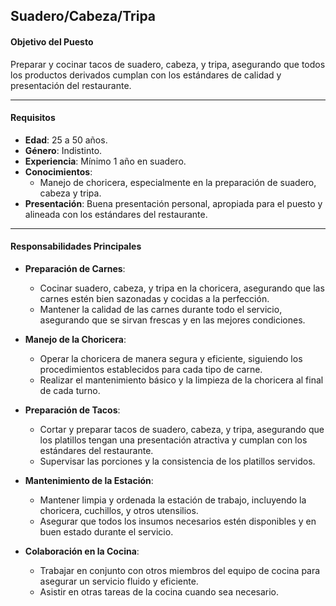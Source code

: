 ## Suadero/Cabeza/Tripa

#### **Objetivo del Puesto**
Preparar y cocinar tacos de suadero, cabeza, y tripa, asegurando que todos los productos derivados cumplan con los estándares de calidad y presentación del restaurante.

---

#### **Requisitos**

- **Edad**: 25 a 50 años.
- **Género**: Indistinto.
- **Experiencia**: Mínimo 1 año en suadero.
- **Conocimientos**:
  - Manejo de choricera, especialmente en la preparación de suadero, cabeza y tripa.
- **Presentación**: Buena presentación personal, apropiada para el puesto y alineada con los estándares del restaurante.

---

#### **Responsabilidades Principales**

- **Preparación de Carnes**:
  - Cocinar suadero, cabeza, y tripa en la choricera, asegurando que las carnes estén bien sazonadas y cocidas a la perfección.
  - Mantener la calidad de las carnes durante todo el servicio, asegurando que se sirvan frescas y en las mejores condiciones.

- **Manejo de la Choricera**:
  - Operar la choricera de manera segura y eficiente, siguiendo los procedimientos establecidos para cada tipo de carne.
  - Realizar el mantenimiento básico y la limpieza de la choricera al final de cada turno.

- **Preparación de Tacos**:
  - Cortar y preparar tacos de suadero, cabeza, y tripa, asegurando que los platillos tengan una presentación atractiva y cumplan con los estándares del restaurante.
  - Supervisar las porciones y la consistencia de los platillos servidos.

- **Mantenimiento de la Estación**:
  - Mantener limpia y ordenada la estación de trabajo, incluyendo la choricera, cuchillos, y otros utensilios.
  - Asegurar que todos los insumos necesarios estén disponibles y en buen estado durante el servicio.

- **Colaboración en la Cocina**:
  - Trabajar en conjunto con otros miembros del equipo de cocina para asegurar un servicio fluido y eficiente.
  - Asistir en otras tareas de la cocina cuando sea necesario.
